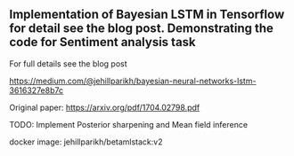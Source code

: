 
## Implementation of Bayesian LSTM in Tensorflow for detail see the blog post. Demonstrating the code for Sentiment analysis task

For full details see the blog post

https://medium.com/@jehillparikh/bayesian-neural-networks-lstm-3616327e8b7c

Original paper: https://arxiv.org/pdf/1704.02798.pdf

TODO: Implement Posterior sharpening and Mean field inference 

docker image: jehillparikh/betamlstack:v2
